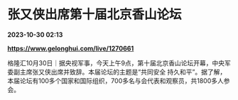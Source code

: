 # 张又侠出席第十届北京香山论坛

**2023-10-30 02:13**

**https://www.gelonghui.com/live/1270661**

格隆汇10月30日｜据央视军事，今天上午9点，第十届北京香山论坛开幕，中央军委副主席张又侠出席并致辞。本届论坛的主题是“共同安全 持久和平”。据了解，本届论坛有100多个国家和国际组织，700多名与会代表和观察员，共1800多人参会。